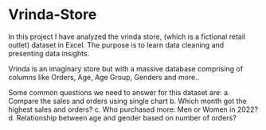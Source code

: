 # Vrinda-Store
In this project I have analyzed the vrinda store, (which is a fictional retail outlet) dataset in Excel. The purpose is to learn data cleaning and presenting data insights.

Vrinda is an imaginary store but with a massive database comprising of columns like Orders, Age, Age Group, Genders and more..

Some common questions we need to answer for this dataset are:
  a. Compare the sales and orders using single chart
  b. Which month got the highest sales and orders?
  c. Who purchased more: Men or Women in 2022?
  d. Relationship between age and gender based on number of orders?
